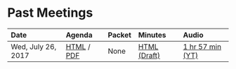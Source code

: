 # Past Meetings

| Date | Agenda | Packet | Minutes | Audio |
|:-----|:-------|:-------|:--------|:------|
| Wed, July 26, 2017 | [HTML](meetings/2017-07-26/agenda) / [PDF](files/meetings/2017-07-26/2017_07_26_OSVSTAC_Agenda.pdf) | None | [HTML (Draft)](meetings/2017-07-26/minutes-draft) | [1 hr 57 min (YT)](https://www.youtube.com/watch?v=EeJ69YyKhp8) |
